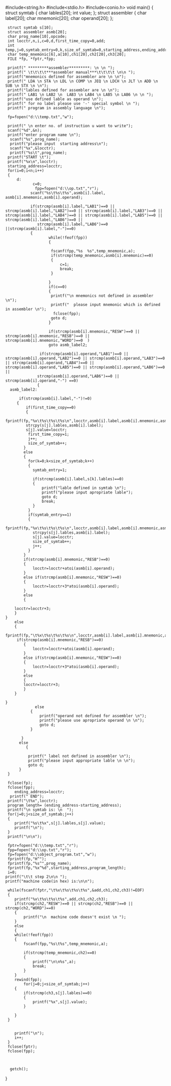 #include<string.h>
#include<stdio.h>
#include<conio.h>
 void main()
 {
     struct symtab
{
    char lables[20];
    int value;
};
struct assembler
{
    char label[20];
    char mnemonic[20];
    char operand[20];
};

     struct symtab s[10];
     struct assembler asmb[20];
     char prog_name[10],opcode;
     int locctr,n,i,c=0,d,first_time_copy=0,add;
     int temp,j=0,symtab_entry=0,k,size_of_symtab=0,starting_address,ending_address,program_length;
     char temp_mnemonic[6],a[10],ch1[20],ch2[20],ch3[20];
     FILE *fp, *fptr,*fpp;

     printf(" *********assembler*********: \n \n ");
     printf(" \t\t\t\t***assembler manual***\t\t\t\t \n\n ");
     printf("mnemonics defined for assembler are \n \n");
     printf(" LDA \n STA \n LDL \n COMP \n JEQ \n LDCH \n JLT \n ADD \n SUB \n STX \n \n");
     printf("lables defined for assembler are \n \n");
     printf(" LAB1 \n LAB2 \n  LAB3 \n LAB4 \n LAB5 \n LAB6 \n \n ");
     printf("use defined lable as operand \n");
     printf(" for no label please use '-' special symbol \n ");
     printf(" program in assembly language \n");

     fp=fopen("d:\\temp.txt","w");
    
     printf(" \n enter no. of instruction u want to write");
     scanf("%d",&n);
     printf("enter program name \n");
      scanf("%s",prog_name);
      printf("please input  starting address\n");
      scanf("%x",&locctr);
      printf("%s\t",prog_name);
     printf("START \t");
     printf("%x\n",locctr);
     starting_address=locctr;
     for(i=0;i<n;i++)
     {
         d:
         	    c=0;
         	     fpp=fopen("d:\\op.txt","r");
               scanf("%s\t%s\t%s",asmb[i].label, asmb[i].mnemonic,asmb[i].operand);
               
               if(strcmp(asmb[i].label,"LAB1")==0 || strcmp(asmb[i].label,"LAB2")==0 || strcmp(asmb[i].label,"LAB3")==0 || strcmp(asmb[i].label,"LAB4")==0 || strcmp(asmb[i].label,"LAB5")==0 || strcmp(asmb[i].label,"LAB6")==0 ||
                  strcmp(asmb[i].label,"LAB6")==0 ||strcmp(asmb[i].label,"-")==0)
               {
                       while(!feof(fpp))
                       {

                       	fscanf(fpp,"%s  %s",temp_mnemonic,a);
                       	if(strcmp(temp_mnemonic,asmb[i].mnemonic)==0)
                       	{
                       		c=1;
                       		break;
                       	}
                       	
                       }
                       if(c==0)
                       {
                       	printf("\n mnemonics not defined in assembler \n");
                       	printf("  please input mnemonic which is defined in assembler \n");
                         fclose(fpp);
                       	goto d;
                       }
                       
                       if(strcmp(asmb[i].mnemonic,"RESW")==0 || strcmp(asmb[i].mnemonic,"RESB")==0 ||  strcmp(asmb[i].mnemonic,"WORD")==0  )  
                       goto asmb_label2;
                       
                   if(strcmp(asmb[i].operand,"LAB1")==0 || strcmp(asmb[i].operand,"LAB2")==0 || strcmp(asmb[i].operand,"LAB3")==0 || strcmp(asmb[i].operand,"LAB4")==0 || strcmp(asmb[i].operand,"LAB5")==0 || strcmp(asmb[i].operand,"LAB6")==0 ||
                  strcmp(asmb[i].operand,"LAB6")==0 || strcmp(asmb[i].operand,"-") ==0)
                  {
      asmb_label2:  
	                 
          if(strcmp(asmb[i].label,"-")!=0)
         {
             if(first_time_copy==0)
             {
             	 fprintf(fp,"%x\t%s\t%s\t%s\n",locctr,asmb[i].label,asmb[i].mnemonic,asmb[i].operand);
             strcpy(s[j].lables,asmb[i].label);
             s[j].value=locctr;
              first_time_copy=1;
              j++;
              size_of_symtab++;
            }
            else
            {
              for(k=0;k<size_of_symtab;k++)
              {
              	symtab_entry=1;
            
              	if(strcmp(asmb[i].label,s[k].lables)==0)
              	{
              		printf("lable defined in symtab \n");
              		printf("please input apropriate lable");
              		goto d;
              		break;
              	}
              }
              if(symtab_entry==1)
              {
              	 fprintf(fp,"%x\t%s\t%s\t%s\n",locctr,asmb[i].label,asmb[i].mnemonic,asmb[i].operand);
              	strcpy(s[j].lables,asmb[i].label);
              	s[j].value=locctr;
              	size_of_symtab++;
              	j++;
              }
            }
            if(strcmp(asmb[i].mnemonic,"RESB")==0)
            {
            	locctr=locctr+atoi(asmb[i].operand);
            }
            else if(strcmp(asmb[i].mnemonic,"RESW")==0)
            {
            	locctr=locctr+3*atoi(asmb[i].operand);
            }
            else
            {
            
        locctr=locctr+3;
        }
    }
        else
        {
        	fprintf(fp,"\t%x\t%s\t%s\t%s\n",locctr,asmb[i].label,asmb[i].mnemonic,asmb[i].operand);
		 if(strcmp(asmb[i].mnemonic,"RESB")==0)
            {
            	locctr=locctr+atoi(asmb[i].operand);
            }
            else if(strcmp(asmb[i].mnemonic,"RESW")==0)
            {
            	locctr=locctr+3*atoi(asmb[i].operand);
            }
            else
            {
        	locctr=locctr+3;
            }
        }
        
    }
                 else
               {
                   printf("operand not defined for assembler \n");
                   printf("please use apropriate operand \n \n");
                   goto d;
               }
               
           }
          else
             {

              printf(" label not defined in assembler \n");
              printf("please input appropriate lable \n \n");
              goto d;
          }
     }

     fclose(fp);
     fclose(fpp);
     	ending_address=locctr;
      printf(" END");
     printf("\t%x",locctr);
     program_length= (ending_address-starting_address);
     printf("\n symtab is: \n  ");
     for(j=0;j<size_of_symtab;j++)
     {
     	printf("%s\t%x",s[j].lables,s[j].value);
     	printf("\n");
     }
     printf("\n\n");
     
     fptr=fopen("d:\\temp.txt","r");
     fpp=fopen("d:\\op.txt","r");
     fp=fopen("d:\\object_program.txt","w");
     fprintf(fp,"H^");
     fprintf(fp,"%s^",prog_name);
     fprintf(fp,"%x^%d",starting_address,program_length);
     i=0;
    printf("\t\t step 2\n\n ");
    printf("machine code(in hex) is:\n\n");
    
     while(fscanf(fptr,"\t%x\t%s\t%s\t%s",&add,ch1,ch2,ch3)!=EOF)
     {
     	printf("%x\t%s\t%s\t%s",add,ch1,ch2,ch3);
     	if(strcmp(ch2,"RESW")==0 || strcmp(ch2,"RESB")==0 || strcmp(ch2,"WORD")==0)
     	{
     		printf("\n  machine code doesn't exist \n ");
     	}
     	else
     	{
     	while(!feof(fpp))
     	{
     		fscanf(fpp,"%s\t%s",temp_mnemonic,a);
     	
     		if(strcmp(temp_mnemonic,ch2)==0)
     		{
     			printf("\n\n%s",a);
     			break;
     		}
     	}
     	rewind(fpp);
     		for(j=0;j<size_of_symtab;j++)
     	{
     		if(strcmp(ch3,s[j].lables)==0)
     		{
     			printf("%x",s[j].value);
     		}
     		
     	}
     }
     	
     	
     	printf("\n");
     	i++;
     }
	 fclose(fptr);
	 fclose(fpp);
	 
	 

      getch();
 }


